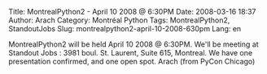 Title: MontrealPython2 - April 10 2008 @ 6:30PM
Date: 2008-03-16 18:37
Author: Arach
Category: Montréal Python
Tags: MontrealPython2, StandoutJobs
Slug: montrealpython2-april-10-2008-630pm
Lang: en

MontrealPython2 will be held April 10 2008 @ 6:30PM. We'll be meeting at
Standout Jobs : 3981 boul. St. Laurent, Suite 615, Montreal. We have one
presentation confirmed, and one open spot. Arach (from PyCon Chicago)
